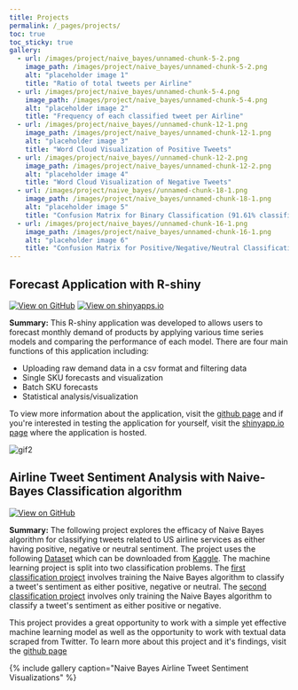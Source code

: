 ```yaml
---
title: Projects
permalink: /_pages/projects/
toc: true
toc_sticky: true
gallery: 
  - url: /images/project/naive_bayes/unnamed-chunk-5-2.png 
    image_path: /images/project/naive_bayes/unnamed-chunk-5-2.png
    alt: "placeholder image 1"
    title: "Ratio of total tweets per Airline"
  - url: /images/project/naive_bayes/unnamed-chunk-5-4.png 
    image_path: /images/project/naive_bayes/unnamed-chunk-5-4.png
    alt: "placeholder image 2"
    title: "Frequency of each classified tweet per Airline"
  - url: /images/project/naive_bayes//unnamed-chunk-12-1.png 
    image_path: /images/project/naive_bayes/unnamed-chunk-12-1.png
    alt: "placeholder image 3"
    title: "Word Cloud Visualization of Positive Tweets"
  - url: /images/project/naive_bayes//unnamed-chunk-12-2.png 
    image_path: /images/project/naive_bayes/unnamed-chunk-12-2.png
    alt: "placeholder image 4"
    title: "Word Cloud Visualization of Negative Tweets"
  - url: /images/project/naive_bayes//unnamed-chunk-18-1.png 
    image_path: /images/project/naive_bayes/unnamed-chunk-18-1.png
    alt: "placeholder image 5"
    title: "Confusion Matrix for Binary Classification (91.61% classified correctly)"
  - url: /images/project/naive_bayes//unnamed-chunk-16-1.png 
    image_path: /images/project/naive_bayes/unnamed-chunk-16-1.png
    alt: "placeholder image 6"
    title: "Confusion Matrix for Positive/Negative/Neutral Classification (77.42% classified correctly)"
---
```


## **Forecast Application with R-shiny**
[![View on GitHub](https://img.shields.io/badge/GitHub-View_on_GitHub-blue?logo=GitHub)](https://github.com/mlombera94/forecast_R-shiny) [![View on shinyapps.io](https://img.shields.io/badge/shinyapps.io-View_on_shinyapps.io-276DC3?logo=R)](https://mlombera.shinyapps.io/forecast_r-shiny/)

 **Summary:**
This R-shiny application was developed to allows users to forecast monthly demand of products by applying various time series models and comparing the performance of each model. There are four main functions of this application including:
- Uploading raw demand data in a csv format and filtering data
- Single SKU forecasts and visualization
- Batch SKU forecasts
- Statistical analysis/visualization

To view more information about the application, visit the [github page](https://github.com/mlombera94/forecast_R-shiny) and if you're interested in testing the application for yourself, visit the [shinyapp.io page](https://mlombera.shinyapps.io/forecast_r-shiny/) where the application is hosted. 

![gif2](https://user-images.githubusercontent.com/20471627/66339136-5872de80-e8f7-11e9-9f05-650156aff007.gif)

## **Airline Tweet Sentiment Analysis with Naive-Bayes Classification algorithm**
[![View on GitHub](https://img.shields.io/badge/GitHub-View_on_GitHub-blue?logo=GitHub)](https://github.com/mlombera94/airline_sentiment)

**Summary:**
The following project explores the efficacy of Naive Bayes algorithm for classifying tweets related to US airline services as either having positive, negative or neutral sentiment. The project uses the following <a href="https://raw.githubusercontent.com/mlombera94/airline_sentiment/master/Tweets.csv" target="_blank">Dataset</a> which can be downloaded from <a href="https://www.kaggle.com/crowdflower/twitter-airline-sentiment" target="_blank">Kaggle</a>. The machine learning project is split into two classification problems. The <a href="https://github.com/mlombera94/airline_sentiment/blob/master/NB_Classification__Pos%2C_Neg%2C_Nue_.md" target="_blank">first classification project</a> involves training the Naive Bayes algorithm to classify a tweet's sentiment as either positive, negative or neutral. The <a href="https://github.com/mlombera94/airline_sentiment/blob/master/NB_Classification_Binary__Pos%2C_Neg_.md" target="_blank">second classification project</a> involves only training the Naive Bayes algorithm to classify a tweet's sentiment as either positive or negative.
 
This project provides a great opportunity to work with a simple yet effective machine learning model as well as the opportunity to work with textual data scraped from Twitter. To learn more about this project and it's findings, visit the [github page](https://github.com/mlombera94/airline_sentiment)

{% include gallery caption="Naive Bayes Airline Tweet Sentiment Visualizations" %}
